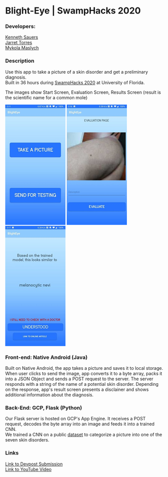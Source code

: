 # Blight-Eye | SwampHacks 2020

### Developers: 
[Kenneth Sauers](https://github.com/kennethsauers)   
[Jarret Torres](https://github.com/jtorres305)   
[Mykola Maslych](https://github.com/maslychm)

### Description
Use this app to take a picture of a skin disorder and get a preliminary diagnosis.   
Built in 36 hours during [SwampHacks 2020](https://2020.swamphacks.com/) at University of Florida.
 
The images show Start Screen, Evaluation Screen, Results Screen (result is the scientific name for a common mole)

![Start Page](https://github.com/kennethsauers/SwampHack2020_CanHelp/blob/master/repo_resources/StartPage_sm.jpg)
![Evaluation Page](https://github.com/kennethsauers/SwampHack2020_CanHelp/blob/master/repo_resources/EvaluationPage_sm.jpg)
![Results Page](https://github.com/kennethsauers/SwampHack2020_CanHelp/blob/master/repo_resources/ResultsPage_sm.jpg)

### Front-end: Native Android (Java) 
Built on Native Android, the app takes a picture and saves it to local storage. When user clicks to send the image, app converts it to a byte array, packs it into a JSON Object and sends a POST request to the server. The server responds with a string of the name of a potential skin disorder. Depending on the response, app's result screen presents a disclainer and shows additional information about the diagnosis.

### Back-End: GCP, Flask (Python)
Our Flask server is hosted on GCP's App Engine. It receives a POST request, decodes the byte array into an image and feeds it into a trained CNN.    
We trained a CNN on a public [dataset](https://www.nature.com/articles/sdata2018161) to categorize a picture into one of the seven skin disorders.

### Links
[Link to Devpost Submission](https://devpost.com/software/blight-eye)   
[Link to YouTube Video](https://www.youtube.com/watch?v=r9QnUqZJaLg)
